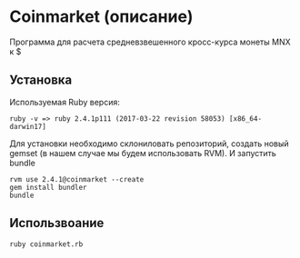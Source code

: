 # Coinmarket (описание)

Программа для расчета средневзвешенного кросс-курса монеты MNX к $

## Установка

Используемая Ruby версия:

    ruby -v => ruby 2.4.1p111 (2017-03-22 revision 58053) [x86_64-darwin17]
    
Для установки необходимо склониловать репозиторий, создать новый gemset (в нашем случае мы будем использовать RVM).
И запустить bundle

    rvm use 2.4.1@coinmarket --create
    gem install bundler
    bundle

## Использвоание

    ruby coinmarket.rb
